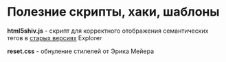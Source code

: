 # Полезние скрипты, хаки, шаблоны

<p><b>html5shiv.js</b> - скрипт для корректного отображения семантических тегов в <u>старых версиях</u> Explorer</p>
<p><b>reset.css</b> - обнуление стилелей от Эрика Мейера</p>
